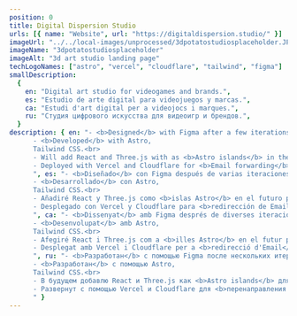 ```yaml
---
position: 0
title: Digital Dispersion Studio
urls: [{ name: "Website", url: "https://digitaldispersion.studio/" }]
imageUrl: "../../local-images/unprocessed/3dpotatostudiosplaceholder.JPG"
imageName: "3dpotatostudiosplaceholder"
imageAlt: "3d art studio landing page"
techLogoNames: ["astro", "vercel", "cloudflare", "tailwind", "figma"]
smallDescription:
  {
    en: "Digital art studio for videogames and brands.",
    es: "Estudio de arte digital para videojuegos y marcas.",
    ca: "Estudi d'art digital per a videojocs i marques.",
    ru: "Студия цифрового искусства для видеоигр и брендов.",
  }
description: { en: "- <b>Designed</b> with Figma after a few iterations.<br>
      - <b>Developed</b> with Astro,
      Tailwind CSS.<br>
      - Will add React and Three.js with as <b>Astro islands</b> in the future for a 3D experience.<br>
      - Deployed with Vercel and Cloudflare for <b>Email forwarding</b> and <b>Gmail SMTP</b>.
      ", es: "- <b>Diseñado</b> con Figma después de varias iteraciones.<br>
      - <b>Desarrollado</b> con Astro,
      Tailwind CSS.<br>
      - Añadiré React y Three.js como <b>islas Astro</b> en el futuro para una experiencia 3D.<br>
      - Desplegado con Vercel y Cloudflare para <b>redirección de Email</b> y <b>Gmail SMTP</b>.
      ", ca: "- <b>Dissenyat</b> amb Figma després de diverses iteracions.<br>
      - <b>Desenvolupat</b> amb Astro,
      Tailwind CSS.<br>
      - Afegiré React i Three.js com a <b>illes Astro</b> en el futur per a una experiència 3D.<br>
      - Desplegat amb Vercel i Cloudflare per a <b>redirecció d'Email</b> i <b>Gmail SMTP</b>.
      ", ru: "- <b>Разработан</b> с помощью Figma после нескольких итераций.<br>
      - <b>Разработан</b> с помощью Astro,
      Tailwind CSS.<br>
      - В будущем добавлю React и Three.js как <b>Astro islands</b> для 3D-опыта.<br>
      - Развернут с помощью Vercel и Cloudflare для <b>перенаправления электронной почты</b> и <b>Gmail SMTP</b>.
      " }
---
```

